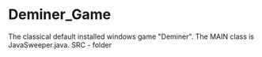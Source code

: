 # Deminer_Game
The classical default installed windows game "Deminer".
The MAIN class is JavaSweeper.java.  SRC - folder
